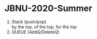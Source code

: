 # JBNU-2020-Summer
1. Stack (push/pop) <br> by the top, of the top, for the top
2. QUEUE (AddQ/DeleteQ)
